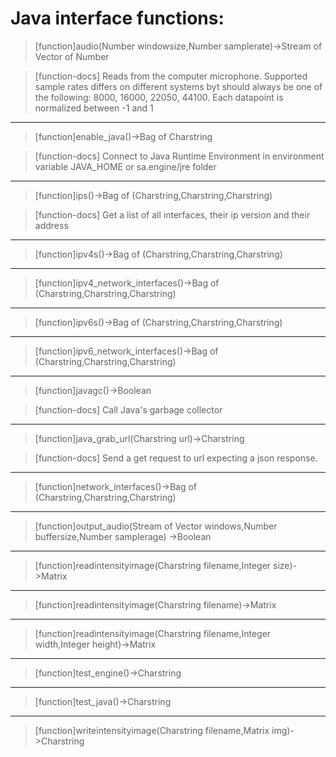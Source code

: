 # Java interface functions:

> [function]audio(Number windowsize,Number samplerate)->Stream of Vector of Number

> [function-docs]
> Reads from the computer microphone. Supported sample rates differs on 
>      different systems byt should always be one of the following: 
>      8000, 16000, 22050, 44100. 
>      Each datapoint is normalized between -1 and 1 



___

> [function]enable_java()->Bag of Charstring

> [function-docs]
> Connect to Java Runtime Environment in environment variable JAVA_HOME or
>      sa.engine/jre folder 



___

> [function]ips()->Bag of (Charstring,Charstring,Charstring)

> [function-docs]
> Get a list of all interfaces, their ip version and their address 



___

> [function]ipv4s()->Bag of (Charstring,Charstring,Charstring)



___

> [function]ipv4_network_interfaces()->Bag of (Charstring,Charstring,Charstring)



___

> [function]ipv6s()->Bag of (Charstring,Charstring,Charstring)



___

> [function]ipv6_network_interfaces()->Bag of (Charstring,Charstring,Charstring)



___

> [function]javagc()->Boolean

> [function-docs]
> Call Java's garbage collector 



___

> [function]java_grab_url(Charstring url)->Charstring

> [function-docs]
> Send a get request to url expecting a json response.



___

> [function]network_interfaces()->Bag of (Charstring,Charstring,Charstring)



___

> [function]output_audio(Stream of Vector windows,Number buffersize,Number samplerage)
            ->Boolean



___

> [function]readintensityimage(Charstring filename,Integer size)->Matrix



___

> [function]readintensityimage(Charstring filename)->Matrix



___

> [function]readintensityimage(Charstring filename,Integer width,Integer height)->Matrix



___

> [function]test_engine()->Charstring



___

> [function]test_java()->Charstring



___

> [function]writeintensityimage(Charstring filename,Matrix img)->Charstring



